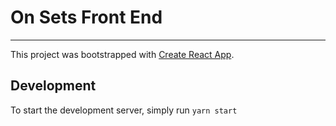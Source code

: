 # On Sets Front End
-------------------------------------

This project was bootstrapped with [Create React App](https://github.com/facebookincubator/create-react-app).

## Development
To start the development server, simply run  `yarn start`
